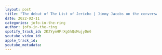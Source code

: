 ```yaml
---
layout: post
title: "The debut of The List of Jericho | Jimmy Jacobs on the conversation he had with Chris Jericho in WWE"
date: 2022-02-11
categories: jofo-in-the-ring
author: jofo-in-the-ring
spotify_track_id: 2KZYymHFrXgGhQsMujyDn6
youtube_video_id: 
apple_track_id: 
youtube_metadata: 
---
```

